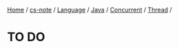 [Home](https://mengxianbin.github.io) /
[cs-note](https://mengxianbin.github.io/cs-note) /
[Language](https://mengxianbin.github.io/cs-note/content/language) /
[Java](https://mengxianbin.github.io/cs-note/content/language/java) /
[Concurrent](https://mengxianbin.github.io/cs-note/content/language/java/concurrent) /
[Thread](https://mengxianbin.github.io/cs-note/content/language/java/concurrent/thread) /

# TO DO
